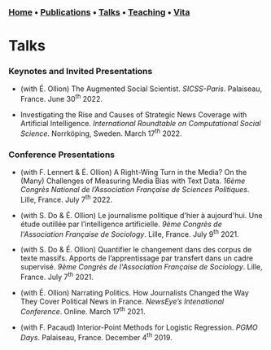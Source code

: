 ### [Home](index.md) • [Publications](publications.md) • [Talks](talks.md) • [Teaching](teaching.md) • [Vita](cv.md)


# Talks


### Keynotes and Invited Presentations


- (with É. Ollion) The Augmented Social Scientist. *SICSS-Paris*. Palaiseau, France. June 30<sup>th</sup> 2022.


- Investigating the Rise and Causes of Strategic News Coverage with Artificial Intelligence. *International Roundtable on Computational Social Science*. Norrköping, Sweden. March 17<sup>th</sup> 2022.


### Conference Presentations


- (with F. Lennert & É. Ollion) A Right-Wing Turn in the Media? On the (Many) Challenges of Measuring Media Bias with Text Data. *16ème Congrès National de l’Association Française de Sciences Politiques*. Lille, France. July 7<sup>th</sup> 2022.


- (with S. Do & É. Ollion) Le journalisme politique d'hier à aujourd'hui. Une étude outillée par l’intelligence artificielle. *9ème Congrès de l'Association Française de Sociology*. Lille, France. July 9<sup>th</sup> 2021.


- (with S. Do & É. Ollion) Quantifier le changement dans des corpus de texte massifs. Apports de l’apprentissage par transfert dans un cadre supervisé. *9ème Congrès de l'Association Française de Sociology*. Lille, France. July 7<sup>th</sup> 2021.


- (with É. Ollion) Narrating Politics. How Journalists Changed the Way They Cover Political News in France. *NewsEye’s Intenational Conference*. Online. March 17<sup>th</sup> 2021.


- (with F. Pacaud) Interior-Point Methods for Logistic Regression. *PGMO Days*. Palaiseau, France. December 4<sup>th</sup> 2019.

